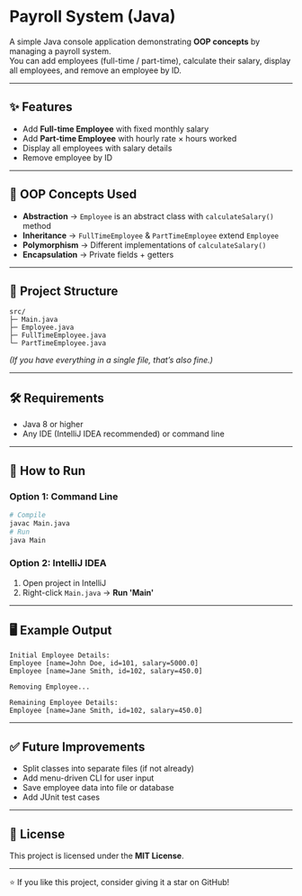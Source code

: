 # Payroll System (Java)

A simple Java console application demonstrating **OOP concepts** by managing a payroll system.  
You can add employees (full-time / part-time), calculate their salary, display all employees, and remove an employee by ID.

---

## ✨ Features
- Add **Full-time Employee** with fixed monthly salary  
- Add **Part-time Employee** with hourly rate × hours worked  
- Display all employees with salary details  
- Remove employee by ID  

---

## 🧠 OOP Concepts Used
- **Abstraction** → `Employee` is an abstract class with `calculateSalary()` method  
- **Inheritance** → `FullTimeEmployee` & `PartTimeEmployee` extend `Employee`  
- **Polymorphism** → Different implementations of `calculateSalary()`  
- **Encapsulation** → Private fields + getters  

---

## 📂 Project Structure
```
src/
├─ Main.java
├─ Employee.java
├─ FullTimeEmployee.java
└─ PartTimeEmployee.java
```

*(If you have everything in a single file, that’s also fine.)*

---

## 🛠 Requirements
- Java 8 or higher  
- Any IDE (IntelliJ IDEA recommended) or command line  

---

## 🚀 How to Run

### Option 1: Command Line
```bash
# Compile
javac Main.java
# Run
java Main
```

### Option 2: IntelliJ IDEA
1. Open project in IntelliJ  
2. Right-click `Main.java` → **Run 'Main'**  

---

## 🖥 Example Output
```
Initial Employee Details:
Employee [name=John Doe, id=101, salary=5000.0]
Employee [name=Jane Smith, id=102, salary=450.0]

Removing Employee...

Remaining Employee Details:
Employee [name=Jane Smith, id=102, salary=450.0]
```

---

## ✅ Future Improvements
- Split classes into separate files (if not already)  
- Add menu-driven CLI for user input  
- Save employee data into file or database  
- Add JUnit test cases  

---

## 📄 License
This project is licensed under the **MIT License**.  

---

⭐ If you like this project, consider giving it a star on GitHub!

